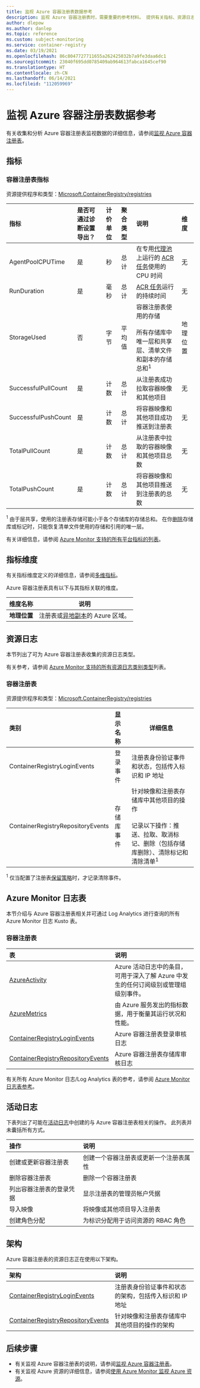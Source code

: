 ```yaml
---
title: 监视 Azure 容器注册表数据参考
description: 监视 Azure 容器注册表时，需要重要的参考材料。 提供有关指标、资源日志和日志架构的详细信息。
author: dlepow
ms.author: danlep
ms.topic: reference
ms.custom: subject-monitoring
ms.service: container-registry
ms.date: 03/19/2021
ms.openlocfilehash: 86c8047727711655a262425032b7a9fe3daa6dc1
ms.sourcegitcommit: 23040f695dd0785409ab964613fabca1645cef90
ms.translationtype: HT
ms.contentlocale: zh-CN
ms.lasthandoff: 06/14/2021
ms.locfileid: "112059969"
---
```

# <a name="monitoring-azure-container-registry-data-reference"></a>监视 Azure 容器注册表数据参考

有关收集和分析 Azure 容器注册表监视数据的详细信息，请参阅[监视 Azure 容器注册表](monitor-service.md)。

## <a name="metrics"></a>指标

### <a name="container-registry-metrics"></a>容器注册表指标

资源提供程序和类型：[Microsoft.ContainerRegistry/registries](../azure-monitor/essentials/metrics-supported.md#microsoftcontainerregistryregistries)

| 指标 | 是否可通过诊断设置导出？ | 计价单位 | 聚合类型 | 说明 | 维度  |  
|:-------|:-----|:-----|:------------|:------------------|:----- |
|     AgentPoolCPUTime   | 是 |   秒   | 总计 |   在专用[代理池](tasks-agent-pools.md)上运行的 [ACR 任务](container-registry-tasks-overview.md)使用的 CPU 时间             | 无 | 
|     RunDuration   | 是 |  毫秒   |  总计 |  [ACR 任务](container-registry-tasks-overview.md)运行的持续时间       | 无 | 
|     StorageUsed   |  否 | 字节   |   平均值 | 容器注册表使用的存储<br/><br/>所有存储库中唯一层和共享层、清单文件和副本的存储总和<sup>1</sup>            | 地理位置 | 
|     SuccessfulPullCount | 是  |   计数   | 总计 | 从注册表成功拉取容器映像和其他项目              | 无 | 
|     SuccessfulPushCount   | 是 |   计数   | 总计 | 将容器映像和其他项目成功推送到注册表          | 无 | 
|     TotalPullCount   |   是 | 计数   |     总计 |  从注册表中拉取的容器映像和其他项目总数         | 无 | 
|     TotalPushCount   | 是 |  计数   |   总计 |  将容器映像和其他项目推送到注册表的总数           | 无 | 

<sup>1</sup> 由于层共享，使用的注册表存储可能小于各个存储库的存储总和。 在你[删除](container-registry-delete.md)存储库或标记时，只能恢复清单文件使用的存储和引用的唯一层。

有关详细信息，请参阅 [Azure Monitor 支持的所有平台指标的列表](../azure-monitor/essentials/metrics-supported.md)。

## <a name="metric-dimensions"></a>指标维度

有关指标维度定义的详细信息，请参阅[多维指标](../azure-monitor/essentials/data-platform-metrics.md#multi-dimensional-metrics)。

Azure 容器注册表具有以下与其指标关联的维度。

| 维度名称 | 说明 |
| ------------------- | ----------------- |
| **地理位置** | 注册表或[异地副本](container-registry-geo-replication.md)的 Azure 区域。 |


## <a name="resource-logs"></a>资源日志

本节列出了可为 Azure 容器注册表收集的资源日志类型。 

有关参考，请参阅 [Azure Monitor 支持的所有资源日志类别类型](../azure-monitor/essentials/resource-logs-schema.md)列表。

### <a name="container-registries"></a>容器注册表

资源提供程序和类型：[Microsoft.ContainerRegistry/registries](../azure-monitor/essentials/resource-logs-categories.md#microsoftcontainerregistryregistries)

| 类别 | 显示名称 | 详细信息  |
|:---------|:-------------|------------------|
| ContainerRegistryLoginEvents  | 登录事件 | 注册表身份验证事件和状态，包括传入标识和 IP 地址 |
| ContainerRegistryRepositoryEvents | 存储库事件           | 针对映像和注册表存储库中其他项目的操作<br/><br/> 记录以下操作：推送、拉取、取消标记、删除（包括存储库删除）、清除标记和清除清单<sup>1</sup> |

<sup>1</sup> 仅当配置了注册表[保留策略](container-registry-retention-policy.md)时，才记录清除事件。

## <a name="azure-monitor-logs-tables"></a>Azure Monitor 日志表

本节介绍与 Azure 容器注册表相关并可通过 Log Analytics 进行查询的所有 Azure Monitor 日志 Kusto 表。 

### <a name="container-registry"></a>容器注册表

| 表 |  说明 | 
|:---------|:-------------|
| [AzureActivity](/azure/azure-monitor/reference/tables/azureactivity)   | Azure 活动日志中的条目，可用于深入了解 Azure 中发生的任何订阅级别或管理组级别事件。 | 
| [AzureMetrics](/azure/azure-monitor/reference/tables/azuremetrics) | 由 Azure 服务发出的指标数据，用于衡量其运行状况和性能。    |  
|  [ContainerRegistryLoginEvents](/azure/azure-monitor/reference/tables/containerregistryloginevents)               | Azure 容器注册表登录审核日志                             |                                                     
|  [ContainerRegistryRepositoryEvents](/azure/azure-monitor/reference/tables/containerregistryrepositoryevents)               | Azure 容器注册表存储库审核日志                         |                                                    

有关所有 Azure Monitor 日志/Log Analytics 表的参考，请参阅 [Azure Monitor 日志表参考](/azure/azure-monitor/reference/tables/tables-resourcetype)。

## <a name="activity-log"></a>活动日志

下表列出了可能在[活动日志](../azure-monitor/essentials/activity-log.md)中创建的与 Azure 容器注册表相关的操作。 此列表并未囊括所有方式。

| 操作 | 说明 |
|:---|:---|
| 创建或更新容器注册表 | 创建一个容器注册表或更新一个注册表属性 |
| 删除容器注册表 | 删除一个容器注册表 |
| 列出容器注册表的登录凭据 | 显示注册表的管理员帐户凭据 |
| 导入映像 | 将映像或其他项目导入注册表 |
| 创建角色分配 | 为标识分配用于访问资源的 RBAC 角色  |


## <a name="schemas"></a>架构

Azure 容器注册表的资源日志正在使用以下架构。

| 架构 | 说明 |
|:--- |:---|
| [ContainerRegistryLoginEvents](/azure/azure-monitor/reference/tables/ContainerRegistryLoginEvents)  | 注册表身份验证事件和状态的架构，包括传入标识和 IP 地址 |
| [ContainerRegistryRepositoryEvents](/azure/azure-monitor/reference/tables/ContainerRegistryRepositoryEvents) | 针对映像和注册表存储库中其他项目的操作的架构 |
## <a name="next-steps"></a>后续步骤

- 有关监视 Azure 容器注册表的说明，请参阅[监视 Azure 容器注册表](monitor-service.md)。
- 有关监视 Azure 资源的详细信息，请参阅[使用 Azure Monitor 监视 Azure 资源](/azure/azure-monitor/overview)。
